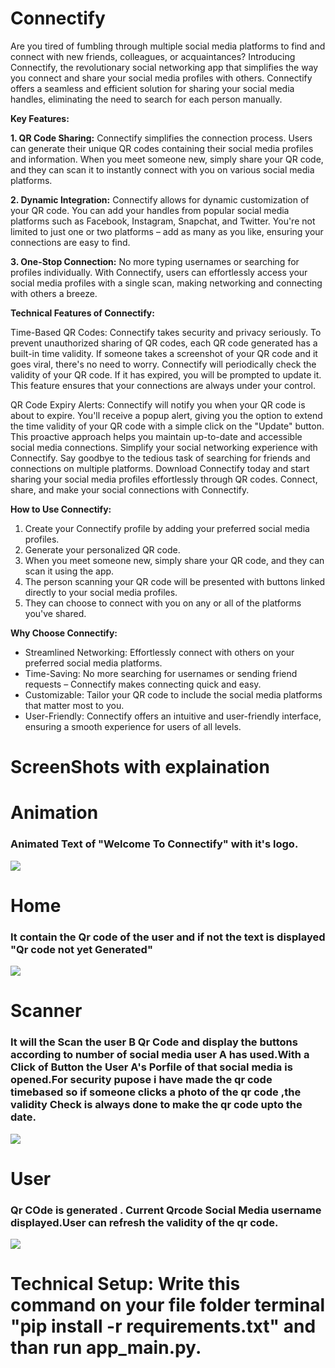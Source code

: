 # Connectify
Are you tired of fumbling through multiple social media platforms to find and connect with new friends, colleagues, or acquaintances? Introducing Connectify, the revolutionary social networking app that simplifies the way you connect and share your social media profiles with others. Connectify offers a seamless and efficient solution for sharing your social media handles, eliminating the need to search for each person manually. 

**Key Features:**

**1. QR Code Sharing:** Connectify simplifies the connection process. Users can generate their unique QR codes containing their social media profiles and information. When you meet someone new, simply share your QR code, and they can scan it to instantly connect with you on various social media platforms.

**2. Dynamic Integration:** Connectify allows for dynamic customization of your QR code. You can add your handles from popular social media platforms such as Facebook, Instagram, Snapchat, and Twitter. You're not limited to just one or two platforms – add as many as you like, ensuring your connections are easy to find.

**3. One-Stop Connection:** No more typing usernames or searching for profiles individually. With Connectify, users can effortlessly access your social media profiles with a single scan, making networking and connecting with others a breeze.


**Technical Features of Connectify:**

Time-Based QR Codes: Connectify takes security and privacy seriously. To prevent unauthorized sharing of QR codes, each QR code generated has a built-in time validity. If someone takes a screenshot of your QR code and it goes viral, there's no need to worry. Connectify will periodically check the validity of your QR code. If it has expired, you will be prompted to update it. This feature ensures that your connections are always under your control.

QR Code Expiry Alerts: Connectify will notify you when your QR code is about to expire. You'll receive a popup alert, giving you the option to extend the time validity of your QR code with a simple click on the "Update" button. This proactive approach helps you maintain up-to-date and accessible social media connections.
Simplify your social networking experience with Connectify. Say goodbye to the tedious task of searching for friends and connections on multiple platforms. Download Connectify today and start sharing your social media profiles effortlessly through QR codes. Connect, share, and make your social connections with Connectify.

**How to Use Connectify:**
1. Create your Connectify profile by adding your preferred social media profiles.
2. Generate your personalized QR code.
3. When you meet someone new, simply share your QR code, and they can scan it using the app.
4. The person scanning your QR code will be presented with buttons linked directly to your social media profiles.
5. They can choose to connect with you on any or all of the platforms you've shared.

**Why Choose Connectify:**

- Streamlined Networking: Effortlessly connect with others on your preferred social media platforms.
- Time-Saving: No more searching for usernames or sending friend requests – Connectify makes connecting quick and easy.
- Customizable: Tailor your QR code to include the social media platforms that matter most to you.
- User-Friendly: Connectify offers an intuitive and user-friendly interface, ensuring a smooth experience for users of all levels.

# ScreenShots with explaination
<h1>Animation</h1><h3>Animated Text of "Welcome To Connectify" with it's logo.</h3>
<img src="test_connectify/assets/images/Animation.png">

<h1>Home</h1><h3>It contain the Qr code of the user and if not the text is displayed "Qr code not yet Generated"</h3>
<img src="test_connectify/assets/images/Home.png">

<h1>Scanner</h1><h3>It will the Scan the user B Qr Code and display the buttons according to number of social media user A has used.With a Click of Button the User A's Porfile of that social media is opened.For security pupose i have made the qr code timebased so if someone clicks a photo of the qr code ,the validity Check is always done to make the qr code upto the date.</h3>
<img src="test_connectify/assets/images/Scanner.png">

<h1>User</h1><h3>Qr COde is generated . Current Qrcode Social Media username displayed.User can refresh the validity of the qr code.</h3>
<img src="test_connectify/assets/images/User_1.png">


# Technical Setup: Write this command on your file folder terminal "pip install -r requirements.txt" and than run app_main.py.<br>
